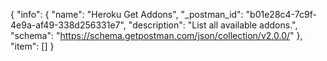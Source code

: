 {
  "info": {
    "name": "Heroku Get Addons",
    "_postman_id": "b01e28c4-7c9f-4e9a-af49-338d256331e7",
    "description": "List all available addons.",
    "schema": "https://schema.getpostman.com/json/collection/v2.0.0/"
  },
  "item": []
}